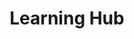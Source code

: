 ---
widget: portfolio
headless: true
weight: 20
title: 'Learning Hub'
subtitle: ''

content:
  page_type: project
  filter_default: 0
  filter_button:
    - name: All
      tag: '*'

design:
  columns: '1'
  view: card_custom
  flip_alt_rows: false
  background: {}
  spacing: {padding: [0, 0, "120px", 0]}

  view_options:
    card_view_layout: custom
---